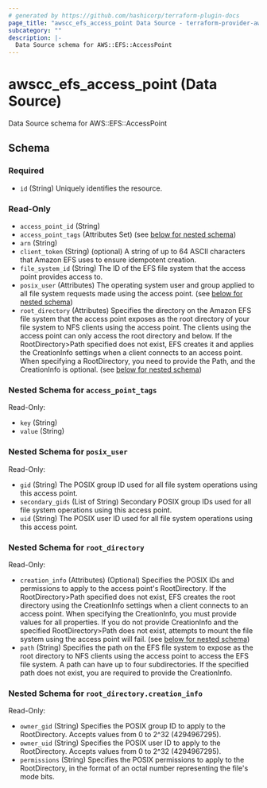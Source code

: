 ```yaml
---
# generated by https://github.com/hashicorp/terraform-plugin-docs
page_title: "awscc_efs_access_point Data Source - terraform-provider-awscc"
subcategory: ""
description: |-
  Data Source schema for AWS::EFS::AccessPoint
---
```


# awscc_efs_access_point (Data Source)

Data Source schema for AWS::EFS::AccessPoint



<!-- schema generated by tfplugindocs -->
## Schema

### Required

- `id` (String) Uniquely identifies the resource.

### Read-Only

- `access_point_id` (String)
- `access_point_tags` (Attributes Set) (see [below for nested schema](#nestedatt--access_point_tags))
- `arn` (String)
- `client_token` (String) (optional) A string of up to 64 ASCII characters that Amazon EFS uses to ensure idempotent creation.
- `file_system_id` (String) The ID of the EFS file system that the access point provides access to.
- `posix_user` (Attributes) The operating system user and group applied to all file system requests made using the access point. (see [below for nested schema](#nestedatt--posix_user))
- `root_directory` (Attributes) Specifies the directory on the Amazon EFS file system that the access point exposes as the root directory of your file system to NFS clients using the access point. The clients using the access point can only access the root directory and below. If the RootDirectory>Path specified does not exist, EFS creates it and applies the CreationInfo settings when a client connects to an access point. When specifying a RootDirectory, you need to provide the Path, and the CreationInfo is optional. (see [below for nested schema](#nestedatt--root_directory))

<a id="nestedatt--access_point_tags"></a>
### Nested Schema for `access_point_tags`

Read-Only:

- `key` (String)
- `value` (String)


<a id="nestedatt--posix_user"></a>
### Nested Schema for `posix_user`

Read-Only:

- `gid` (String) The POSIX group ID used for all file system operations using this access point.
- `secondary_gids` (List of String) Secondary POSIX group IDs used for all file system operations using this access point.
- `uid` (String) The POSIX user ID used for all file system operations using this access point.


<a id="nestedatt--root_directory"></a>
### Nested Schema for `root_directory`

Read-Only:

- `creation_info` (Attributes) (Optional) Specifies the POSIX IDs and permissions to apply to the access point's RootDirectory. If the RootDirectory>Path specified does not exist, EFS creates the root directory using the CreationInfo settings when a client connects to an access point. When specifying the CreationInfo, you must provide values for all properties.   If you do not provide CreationInfo and the specified RootDirectory>Path does not exist, attempts to mount the file system using the access point will fail. (see [below for nested schema](#nestedatt--root_directory--creation_info))
- `path` (String) Specifies the path on the EFS file system to expose as the root directory to NFS clients using the access point to access the EFS file system. A path can have up to four subdirectories. If the specified path does not exist, you are required to provide the CreationInfo.

<a id="nestedatt--root_directory--creation_info"></a>
### Nested Schema for `root_directory.creation_info`

Read-Only:

- `owner_gid` (String) Specifies the POSIX group ID to apply to the RootDirectory. Accepts values from 0 to 2^32 (4294967295).
- `owner_uid` (String) Specifies the POSIX user ID to apply to the RootDirectory. Accepts values from 0 to 2^32 (4294967295).
- `permissions` (String) Specifies the POSIX permissions to apply to the RootDirectory, in the format of an octal number representing the file's mode bits.
